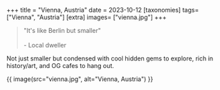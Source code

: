 +++
title = "Vienna, Austria"
date = 2023-10-12
[taxonomies]
tags= ["Vienna", "Austria"]
[extra]
images= ["vienna.jpg"]
+++

> "It's like Berlin but smaller" <br><br> - Local dweller

Not just smaller but condensed with cool hidden gems to explore, rich in history/art, and OG cafes to hang out.

{{ image(src="vienna.jpg", alt="Vienna, Austria") }}